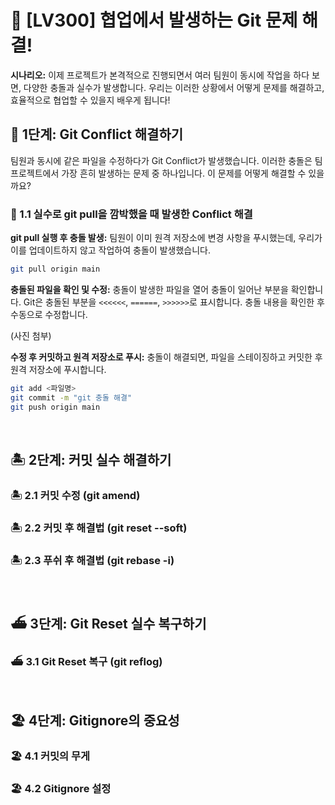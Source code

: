 # 🌊 [LV300] 협업에서 발생하는 Git 문제 해결!

**시나리오:**
이제 프로젝트가 본격적으로 진행되면서 여러 팀원이 동시에 작업을 하다 보면, 다양한 충돌과 실수가 발생합니다. 우리는 이러한 상황에서 어떻게 문제를 해결하고, 효율적으로 협업할 수 있을지 배우게 됩니다!

## 🚤 1단계: Git Conflict 해결하기
팀원과 동시에 같은 파일을 수정하다가 Git Conflict가 발생했습니다.
이러한 충돌은 팀 프로젝트에서 가장 흔히 발생하는 문제 중 하나입니다. 이 문제를 어떻게 해결할 수 있을까요?

### 🚤 1.1 실수로 git pull을 깜박했을 때 발생한 Conflict 해결
**git pull 실행 후 충돌 발생:**
팀원이 이미 원격 저장소에 변경 사항을 푸시했는데, 우리가 이를 업데이트하지 않고 작업하여 충돌이 발생했습니다.
```bash
git pull origin main
```
**충돌된 파일을 확인 및 수정:**
충돌이 발생한 파일을 열어 충돌이 일어난 부분을 확인합니다.
Git은 충돌된 부분을 `<<<<<<`, `======`, `>>>>>>`로 표시합니다. 충돌 내용을 확인한 후 수동으로 수정합니다.

(사진 첨부)

**수정 후 커밋하고 원격 저장소로 푸시:**
충돌이 해결되면, 파일을 스테이징하고 커밋한 후 원격 저장소에 푸시합니다.

```bash
git add <파일명>
git commit -m "git 충돌 해결"
git push origin main
```

<br>

## 🏝 2단계: 커밋 실수 해결하기
### 🏝 2.1 커밋 수정 (git amend)
### 🏝 2.2 커밋 후 해결법 (git reset --soft)
### 🏝 2.3 푸쉬 후 해결법 (git rebase -i)

<br>

## ⛴️ 3단계: Git Reset 실수 복구하기
### ⛴️ 3.1 Git Reset 복구 (git reflog)

<br>

## 🏖️ 4단계: Gitignore의 중요성
### 🏖️ 4.1 커밋의 무게
### 🏖️ 4.2 Gitignore 설정
